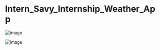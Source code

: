 # Intern_Savy_Internship_Weather_App

![image](https://github.com/HRISHAV18/Intern_Savy_Internship_Weather_App/assets/97503756/9cc99f4d-1797-4df4-a701-79f7572f854c)

![image](https://github.com/HRISHAV18/Intern_Savy_Internship_Weather_App/assets/97503756/663863f0-184c-4db5-a464-b27dfeff72fd)
